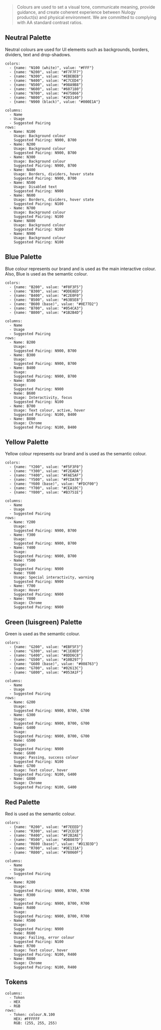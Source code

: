 > Colours are used to set a visual tone, communicate meaning, provide guidance, and create coherent experience between Nulogy product(s) and physical environment. We are committed to complying with AA standard contrast ratios.

## Neutral Palette
Neutral colours are used for UI elements such as backgrounds, borders, dividers, text and drop-shadows.

```color-palette
colors:
  - {name: "N100 (white)", value: "#FFF"}
  - {name: "N200", value: "#F7F7F7"}
  - {name: "N300", value: "#EBEBEB"}
  - {name: "N400", value: "#C7CED4"}
  - {name: "N500", value: "#98A9B8"}
  - {name: "N600", value: "#607180"}
  - {name: "N700", value: "#475866"}
  - {name: "N800", value: "#203140"}
  - {name: "N900 (black)", value: "#000E1A"}
```

```table
columns:
  - Name
  - Usage
  - Suggested Pairing
rows:
  - Name: N100
    Usage: Background colour
    Suggested Pairing: N900, B700
  - Name: N200
    Usage: Background colour
    Suggested Pairing: N900, B700
  - Name: N300
    Usage: Background colour
    Suggested Pairing: N900, B700
  - Name: N400
    Usage: Borders, dividers, hover state
    Suggested Pairing: N900, B700
  - Name: N500
    Usage: Disabled text
    Suggested Pairing: N900
  - Name: N600
    Usage: Borders, dividers, hover state
    Suggested Pairing: N100
  - Name: N700
    Usage: Background colour
    Suggested Pairing: N100
  - Name: N800
    Usage: Background colour
    Suggested Pairing: N100
  - Name: N900
    Usage: Background colour
    Suggested Pairing: N100
```

## Blue Palette
Blue colour represents our brand and is used as the main interactive colour. Also, Blue is used as the semantic colour.

```color-palette
colors:
  - {name: "B200", value: "#F0F3F5"}
  - {name: "B300", value: "#DDE8ED"}
  - {name: "B400", value: "#C2E0F0"}
  - {name: "B500", value: "#63B5E8"}
  - {name: "B600 (base)", value: "#0E77D2"}
  - {name: "B700", value: "#054CA3"}
  - {name: "B800", value: "#1B2B4D"}
```

```table
columns:
  - Name
  - Usage
  - Suggested Pairing
rows:
  - Name: B200
    Usage:
    Suggested Pairing: N900, B700
  - Name: B300
    Usage:
    Suggested Pairing: N900, B700
  - Name: B400
    Usage:
    Suggested Pairing: N900, B700
  - Name: B500
    Usage:
    Suggested Pairing: N900
  - Name: B600
    Usage: Interactivity, focus
    Suggested Pairing: N100
  - Name: B700
    Usage: Text colour, active, hover
    Suggested Pairing: N100, B400
  - Name: B800
    Usage: Chrome
    Suggested Pairing: N100, B400
```

## Yellow Palette
Yellow colour represents our brand and is used as the semantic colour.

```color-palette
colors:
  - {name: "Y200", value: "#F5F3F0"}
  - {name: "Y300", value: "#F2EADA"}
  - {name: "Y400", value: "#FAE5AF"}
  - {name: "Y500", value: "#FCDA7B"}
  - {name: "Y600 (base)", value: "#FDCF00"}
  - {name: "Y700", value: "#CEA10C"}
  - {name: "Y800", value: "#B3751E"}
```

```table
columns:
  - Name
  - Usage
  - Suggested Pairing
rows:
  - Name: Y200
    Usage:
    Suggested Pairing: N900, B700
  - Name: Y300
    Usage:
    Suggested Pairing: N900, B700
  - Name: Y400
    Usage:
    Suggested Pairing: N900, B700
  - Name: Y500
    Usage:
    Suggested Pairing: N900
  - Name: Y600
    Usage: Special interactivity, warning
    Suggested Pairing: N900
  - Name: Y700
    Usage: Hover
    Suggested Pairing: N900
  - Name: Y800
    Usage: Chrome
    Suggested Pairing: N900
```

## Green (luisgreen) Palette
Green is used as the semantic colour.

```color-palette
colors:
  - {name: "G200", value: "#EBF5F3"}
  - {name: "G300", value: "#C1E8E0"}
  - {name: "G400", value: "#8DD6C8"}
  - {name: "G500", value: "#10B297"}
  - {name: "G600 (base)", value: "#008763"}
  - {name: "G700", value: "#02613C"}
  - {name: "G800", value: "#053A1F"}
```

```table
columns:
  - Name
  - Usage
  - Suggested Pairing
rows:
  - Name: G200
    Usage:
    Suggested Pairing: N900, B700, G700
  - Name: G300
    Usage:
    Suggested Pairing: N900, B700, G700
  - Name: G400
    Usage:
    Suggested Pairing: N900, B700, G700
  - Name: G500
    Usage:
    Suggested Pairing: N900
  - Name: G600
    Usage: Passing, success colour
    Suggested Pairing: N100
  - Name: G700
    Usage: Text colour, hover
    Suggested Pairing: N100, G400
  - Name: G800
    Usage: Chrome
    Suggested Pairing: N100, G400
```

## Red Palette
Red is used as the semantic colour.

```color-palette
colors:
  - {name: "R200", value: "#F7EEED"}
  - {name: "R300", value: "#F2CECB"}
  - {name: "R400", value: "#F2B2AE"}
  - {name: "R500", value: "#DB807D"}
  - {name: "R600 (base)", value: "#D13D3D"}
  - {name: "R700", value: "#9E131A"}
  - {name: "R800", value: "#78060F"}
```

```table
columns:
  - Name
  - Usage
  - Suggested Pairing
rows:
  - Name: R200
    Usage:
    Suggested Pairing: N900, B700, R700
  - Name: R300
    Usage:
    Suggested Pairing: N900, B700, R700
  - Name: R400
    Usage:
    Suggested Pairing: N900, B700, R700
  - Name: R500
    Usage:
    Suggested Pairing: N900
  - Name: R600
    Usage: Failing, error colour
    Suggested Pairing: N100
  - Name: R700
    Usage: Text colour, hover
    Suggested Pairing: N100, R400
  - Name: R800
    Usage: Chrome
    Suggested Pairing: N100, R400
```

## Tokens

```table
columns:
  - Token
  - HEX
  - RGB
rows:
  - Token: colour.N.100
    HEX: #FFFFFF
    RGB: (255, 255, 255)

```

